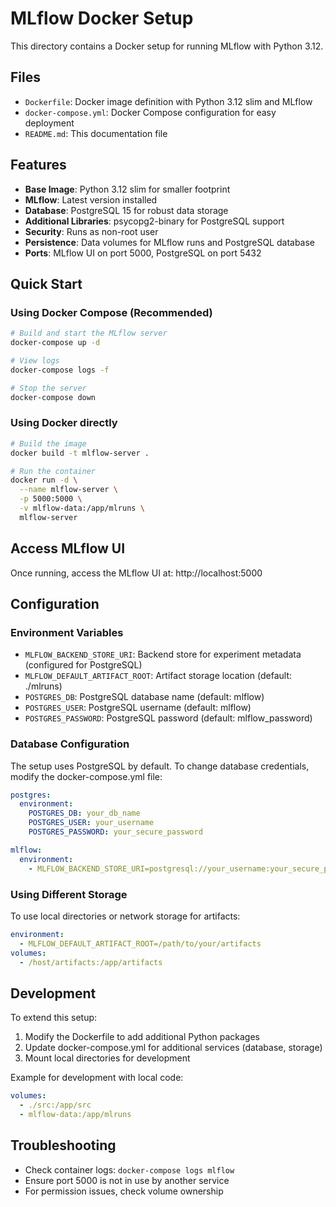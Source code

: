 # MLflow Docker Setup

This directory contains a Docker setup for running MLflow with Python 3.12.

## Files

- `Dockerfile`: Docker image definition with Python 3.12 slim and MLflow
- `docker-compose.yml`: Docker Compose configuration for easy deployment
- `README.md`: This documentation file

## Features

- **Base Image**: Python 3.12 slim for smaller footprint
- **MLflow**: Latest version installed
- **Database**: PostgreSQL 15 for robust data storage
- **Additional Libraries**: psycopg2-binary for PostgreSQL support
- **Security**: Runs as non-root user
- **Persistence**: Data volumes for MLflow runs and PostgreSQL database
- **Ports**: MLflow UI on port 5000, PostgreSQL on port 5432

## Quick Start

### Using Docker Compose (Recommended)

```bash
# Build and start the MLflow server
docker-compose up -d

# View logs
docker-compose logs -f

# Stop the server
docker-compose down
```

### Using Docker directly

```bash
# Build the image
docker build -t mlflow-server .

# Run the container
docker run -d \
  --name mlflow-server \
  -p 5000:5000 \
  -v mlflow-data:/app/mlruns \
  mlflow-server
```

## Access MLflow UI

Once running, access the MLflow UI at: http://localhost:5000

## Configuration

### Environment Variables

- `MLFLOW_BACKEND_STORE_URI`: Backend store for experiment metadata (configured for PostgreSQL)
- `MLFLOW_DEFAULT_ARTIFACT_ROOT`: Artifact storage location (default: ./mlruns)
- `POSTGRES_DB`: PostgreSQL database name (default: mlflow)
- `POSTGRES_USER`: PostgreSQL username (default: mlflow)
- `POSTGRES_PASSWORD`: PostgreSQL password (default: mlflow_password)

### Database Configuration

The setup uses PostgreSQL by default. To change database credentials, modify the docker-compose.yml file:

```yaml
postgres:
  environment:
    POSTGRES_DB: your_db_name
    POSTGRES_USER: your_username
    POSTGRES_PASSWORD: your_secure_password

mlflow:
  environment:
    - MLFLOW_BACKEND_STORE_URI=postgresql://your_username:your_secure_password@postgres:5432/your_db_name
```

### Using Different Storage

To use local directories or network storage for artifacts:

```yaml
environment:
  - MLFLOW_DEFAULT_ARTIFACT_ROOT=/path/to/your/artifacts
volumes:
  - /host/artifacts:/app/artifacts
```

## Development

To extend this setup:

1. Modify the Dockerfile to add additional Python packages
2. Update docker-compose.yml for additional services (database, storage)
3. Mount local directories for development

Example for development with local code:

```yaml
volumes:
  - ./src:/app/src
  - mlflow-data:/app/mlruns
```

## Troubleshooting

- Check container logs: `docker-compose logs mlflow`
- Ensure port 5000 is not in use by another service
- For permission issues, check volume ownership